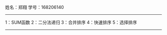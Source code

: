  姓名：郑翔
学号：168206140 

_ _ __ _ __ _ __ _ __ _ __ _ _
 1：SUM函数
 2：二分法递归 
 3：合并排序
 4：快速排序
 5：选择排序
_ _ __ _ __ _ __ _ __ _ __ _ __
